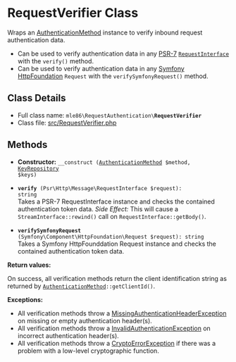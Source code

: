 # RequestVerifier Class

Wraps an [AuthenticationMethod] instance to verify inbound request authentication data.

- Can be used to verify authentication data in any [PSR-7](https://www.php-fig.org/psr/psr-7/)
  [`RequestInterface`](https://github.com/php-fig/http-message/blob/master/src/RequestInterface.php)
  with the `verify()` method.
- Can be used to verify authentication data in any [Symfony HttpFoundation](https://symfony.com/doc/current/components/http_foundation.html) `Request`
  with the `verifySymfonyRequest()` method.

[Exceptions]: Exceptions.md
[KeyRepository]: Class_KeyRepository.md
[AuthenticationMethod]: Class_AuthenticationMethod.md
[RequestAuthenticator]: Class_RequestAuthenticator.md
[RequestVerifier]: Class_RequestVerifier.md
[RequestInfo]: Class_RequestInfo.md


## Class Details

* Full class name: <code>mle86\\RequestAuthentication\\<b>RequestVerifier</b></code>
* Class file: [src/RequestVerifier.php](../src/RequestVerifier.php)


## Methods

* **Constructor:** <code>\_\_construct ([AuthenticationMethod] $method, [KeyRepository] $keys)</code>

* <code><b>verify</b> (Psr\Http\Message\RequestInterface $request): string</code>  
    Takes a PSR-7 RequestInterface instance
    and checks the contained authentication token data.
    _Side Effect:_ This will cause a `StreamInterface::rewind()` call on `RequestInterface::getBody()`.  

* <code><b>verifySymfonyRequest</b> (Symfony\Component\HttpFoundation\Request $request): string</code>  
    Takes a Symfony HttpFounddation Request instance
    and checks the contained authentication token data.

**Return values:**

On success, all verification methods
return the client identification string
as returned by <code>[AuthenticationMethod]::getClientId()</code>.

**Exceptions:**

* All verification methods throw a [MissingAuthenticationHeaderException][Exceptions] on missing or empty authentication header(s).
* All verification methods throw a [InvalidAuthenticationException][Exceptions] on incorrect authentication header(s).
* All verification methods throw a [CryptoErrorException][Exceptions] if there was a problem with a low-level cryptographic function.

